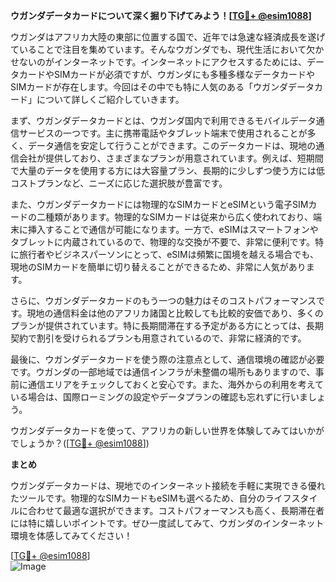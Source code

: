 **ウガンダデータカードについて深く掘り下げてみよう！[[TG💪+ @esim1088](https://t.me/s/esim1088)]**

ウガンダはアフリカ大陸の東部に位置する国で、近年では急速な経済成長を遂げていることで注目を集めています。そんなウガンダでも、現代生活において欠かせないのがインターネットです。インターネットにアクセスするためには、データカードやSIMカードが必須ですが、ウガンダにも多種多様なデータカードやSIMカードが存在します。今回はその中でも特に人気のある「ウガンダデータカード」について詳しくご紹介していきます。

まず、ウガンダデータカードとは、ウガンダ国内で利用できるモバイルデータ通信サービスの一つです。主に携帯電話やタブレット端末で使用されることが多く、データ通信を安定して行うことができます。このデータカードは、現地の通信会社が提供しており、さまざまなプランが用意されています。例えば、短期間で大量のデータを使用する方には大容量プラン、長期的に少しずつ使う方には低コストプランなど、ニーズに応じた選択肢が豊富です。

また、ウガンダデータカードには物理的なSIMカードとeSIMという電子SIMカードの二種類があります。物理的なSIMカードは従来から広く使われており、端末に挿入することで通信が可能になります。一方で、eSIMはスマートフォンやタブレットに内蔵されているので、物理的な交換が不要で、非常に便利です。特に旅行者やビジネスパーソンにとって、eSIMは頻繁に国境を越える場合でも、現地のSIMカードを簡単に切り替えることができるため、非常に人気があります。

さらに、ウガンダデータカードのもう一つの魅力はそのコストパフォーマンスです。現地の通信料金は他のアフリカ諸国と比較しても比較的安価であり、多くのプランが提供されています。特に長期間滞在する予定がある方にとっては、長期契約で割引を受けられるプランも用意されているので、非常に経済的です。

最後に、ウガンダデータカードを使う際の注意点として、通信環境の確認が必要です。ウガンダの一部地域では通信インフラが未整備の場所もありますので、事前に通信エリアをチェックしておくと安心です。また、海外からの利用を考えている場合は、国際ローミングの設定やデータプランの確認も忘れずに行いましょう。

ウガンダデータカードを使って、アフリカの新しい世界を体験してみてはいかがでしょうか？([[TG💪+ @esim1088](https://t.me/s/esim1088)])

**まとめ**

ウガンダデータカードは、現地でのインターネット接続を手軽に実現できる優れたツールです。物理的なSIMカードもeSIMも選べるため、自分のライフスタイルに合わせて最適な選択ができます。コストパフォーマンスも高く、長期滞在者には特に嬉しいポイントです。ぜひ一度試してみて、ウガンダのインターネット環境を体感してみてください！

[[TG💪+ @esim1088](https://t.me/s/esim1088)]  
![Image](https://i.postimg.cc/Y0z9fWf4/image.png)